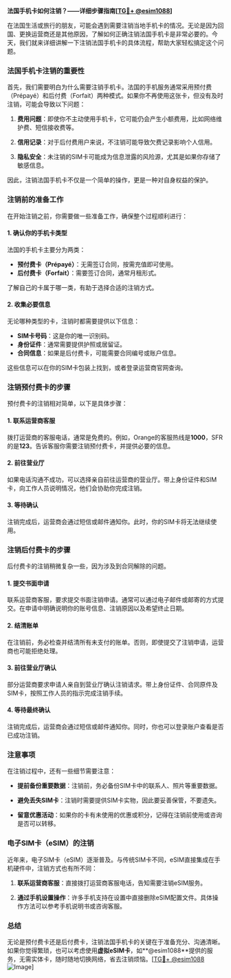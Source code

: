 **法国手机卡如何注销？——详细步骤指南[[TG💪+ @esim1088](https://t.me/s/esim1088)]**

在法国生活或旅行的朋友，可能会遇到需要注销当地手机卡的情况。无论是因为回国、更换运营商还是其他原因，了解如何正确注销法国手机卡是非常必要的。今天，我们就来详细讲解一下注销法国手机卡的具体流程，帮助大家轻松搞定这个问题。

### 法国手机卡注销的重要性

首先，我们需要明白为什么需要注销手机卡。法国的手机服务通常采用预付费（Prépayé）和后付费（Forfait）两种模式。如果你不再使用这张卡，但没有及时注销，可能会导致以下问题：

1. **费用问题**：即使你不主动使用手机卡，它可能仍会产生小额费用，比如网络维护费、短信接收费等。
   
2. **信用记录**：对于后付费用户来说，不注销可能导致欠费记录影响个人信用。
   
3. **隐私安全**：未注销的SIM卡可能成为信息泄露的风险源，尤其是如果你存储了敏感信息。

因此，注销法国手机卡不仅是一个简单的操作，更是一种对自身权益的保护。

### 注销前的准备工作

在开始注销之前，你需要做一些准备工作，确保整个过程顺利进行：

#### 1. 确认你的手机卡类型
法国的手机卡主要分为两类：
- **预付费卡（Prépayé）**：无需签订合同，按需充值即可使用。
- **后付费卡（Forfait）**：需要签订合同，通常月租形式。

了解自己的卡属于哪一类，有助于选择合适的注销方式。

#### 2. 收集必要信息
无论哪种类型的卡，注销时都需要提供以下信息：
- **SIM卡号码**：这是你的唯一识别码。
- **身份证件**：通常需要提供护照或居留证。
- **合同信息**：如果是后付费卡，可能需要合同编号或账户信息。

这些信息可以在你的SIM卡包装上找到，或者登录运营商官网查询。

### 注销预付费卡的步骤

预付费卡的注销相对简单，以下是具体步骤：

#### 1. 联系运营商客服
拨打运营商的客服电话，通常是免费的。例如，Orange的客服热线是**1000**，SFR的是**123**。告诉客服你需要注销预付费卡，并提供必要的信息。

#### 2. 前往营业厅
如果电话沟通不成功，可以选择亲自前往运营商的营业厅。带上身份证件和SIM卡，向工作人员说明情况，他们会协助你完成注销。

#### 3. 等待确认
注销完成后，运营商会通过短信或邮件通知你。此时，你的SIM卡将无法继续使用。

### 注销后付费卡的步骤

后付费卡的注销稍微复杂一些，因为涉及到合同解除的问题。

#### 1. 提交书面申请
联系运营商客服，要求提交书面注销申请。通常可以通过电子邮件或邮寄的方式提交。在申请中明确说明你的账号信息、注销原因以及希望终止日期。

#### 2. 结清账单
在注销前，务必检查并结清所有未支付的账单。否则，即使提交了注销申请，运营商也可能拒绝处理。

#### 3. 前往营业厅确认
部分运营商要求申请人亲自到营业厅确认注销请求。带上身份证件、合同原件及SIM卡，按照工作人员的指示完成注销手续。

#### 4. 等待最终确认
注销完成后，运营商会通过短信或邮件通知你。同时，你也可以登录账户查看是否已成功注销。

### 注意事项

在注销过程中，还有一些细节需要注意：

- **提前备份重要数据**：注销前，务必备份SIM卡中的联系人、照片等重要数据。
  
- **避免丢失SIM卡**：注销时需要提供SIM卡实物，因此要妥善保管，不要遗失。

- **留意优惠活动**：如果你的卡有未使用的优惠或积分，记得在注销前使用或咨询是否可以转移。

### 电子SIM卡（eSIM）的注销

近年来，电子SIM卡（eSIM）逐渐普及。与传统SIM卡不同，eSIM直接集成在手机硬件中，注销方式也有所不同：

1. **联系运营商客服**：直接拨打运营商客服电话，告知需要注销eSIM服务。
   
2. **通过手机设置操作**：许多手机支持在设置中直接删除eSIM配置文件。具体操作方法可以参考手机说明书或咨询客服。

### 总结

无论是预付费卡还是后付费卡，注销法国手机卡的关键在于准备充分、沟通清晰。如果你觉得繁琐，也可以考虑使用**虚拟eSIM卡**，如**@esim1088**提供的服务，无需实体卡，随时随地切换网络，省去注销烦恼。[[TG💪+ @esim1088](https://t.me/s/esim1088) ![Image](https://i.postimg.cc/4NQfJmqS/Snipaste-2025-05-13-00-14-12.png)]